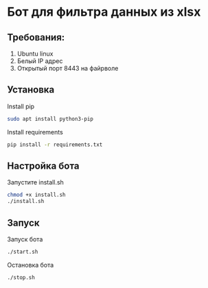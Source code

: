 # Бот для фильтра данных из xlsx

## Требования:
1. Ubuntu linux
2. Белый IP адрес
3. Открытый порт 8443 на файрволе

## Установка

Install pip
```bash
sudo apt install python3-pip
```
Install requirements
```bash
pip install -r requirements.txt
```

## Настройка бота

Запустите install.sh
```bash
chmod +x install.sh
./install.sh
```
## Запуск

Запуск бота
```bash
./start.sh
```
Остановка бота
```bash
./stop.sh
```